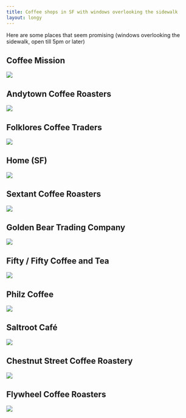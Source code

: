 ```yaml
---
title: Coffee shops in SF with windows overlooking the sidewalk
layout: longy
---
```



Here are some places that seem promising (windows overlooking the sidewalk, open till 5pm or later)



## Coffee Mission
  [![](https://s3-media3.fl.yelpcdn.com/bphoto/YggAVgU3If4r0O3Tc3i6ow/o.jpg)](https://www.yelp.com/biz/coffee-mission-san-francisco)

## Andytown Coffee Roasters
  [![](https://s3-media2.fl.yelpcdn.com/bphoto/1bBrZvOzDslbDxBkTyB2zA/o.jpg)](https://www.yelp.com/biz/andytown-coffee-roasters-san-francisco)

## Folklores Coffee Traders
  [![](https://s3-media4.fl.yelpcdn.com/bphoto/4VZEBrkvxeBQnnFS1EQTGg/o.jpg)](https://www.yelp.com/biz/folklores-coffee-traders-san-francisco)

## Home (SF)
  [![](https://s3-media1.fl.yelpcdn.com/bphoto/Qf9FnbDJ7kiLhycwNXX26Q/o.jpg)](https://www.yelp.com/biz/home-san-francisco-30)

## Sextant Coffee Roasters
  [![](https://s3-media1.fl.yelpcdn.com/bphoto/8-b6dxmL38jb89_JVg3MlA/o.jpg)](https://www.yelp.com/biz/sextant-coffee-roasters-san-francisco)

## Golden Bear Trading Company
  [![](https://s3-media3.fl.yelpcdn.com/bphoto/dcAFGhkirM_LcWk8jCsvDQ/o.jpg)](https://www.yelp.com/biz/golden-bear-trading-company-san-francisco-3)

## Fifty / Fifty Coffee and Tea
  [![](https://s3-media4.fl.yelpcdn.com/bphoto/jqTm9BUAYv7tEhxM2nYdeQ/o.jpg)](https://www.yelp.com/biz/fifty-fifty-coffee-and-tea-san-francisco)

## Philz Coffee
  [![](https://s3-media3.fl.yelpcdn.com/bphoto/PsaokvzUERQcjHDblxAYHw/o.jpg)](https://www.yelp.com/biz/philz-coffee-san-francisco-16)

## Saltroot Café
  [![](https://s3-media4.fl.yelpcdn.com/bphoto/kY-RwjIh3kWAY0hfRTaHxw/o.jpg)](https://www.yelp.com/biz/saltroot-caf%C3%A9-san-francisco-4)

## Chestnut Street Coffee Roastery
  [![](https://s3-media2.fl.yelpcdn.com/bphoto/QdPEQk5ugdIgkSjz01hkLA/o.jpg)](https://www.yelp.com/biz/chestnut-street-coffee-roastery-san-francisco)

## Flywheel Coffee Roasters
  [![](https://s3-media3.fl.yelpcdn.com/bphoto/StIeRMHcXPTvh40PZtqUgw/o.jpg)](https://www.yelp.com/biz/flywheel-coffee-roasters-san-francisco)

</body>
</html>